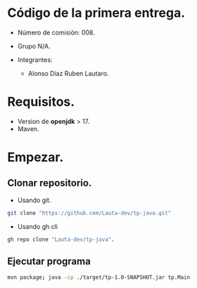 # Código de la primera entrega.

- Número de comisión: 008.
- Grupo N/A.

- Integrantes:
	- Alonso Diaz Ruben Lautaro.


# Requisitos.
- Version de **openjdk** > 17.
- Maven.

# Empezar.

## Clonar repositorio.

- Usando git.
```sh
git clone "https://github.com/Lauta-dev/tp-java.git"
```

- Usando gh cli
```sh
gh repo clone "Lauta-dev/tp-java".
```
## Ejecutar programa
```sh
mvn package; java -cp ./target/tp-1.0-SNAPSHOT.jar tp.Main
```